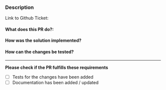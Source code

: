 ### Description

Link to Github Ticket: 
#### What does this PR do?:

#### How was the solution implemented?

#### How can the changes be tested?

---

**Please check if the PR fulfills these requirements**
- [ ] Tests for the changes have been added
- [ ] Documentation has been added / updated